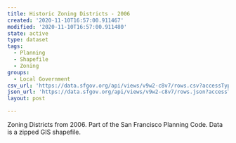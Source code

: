 ```yaml
---
title: Historic Zoning Districts - 2006
created: '2020-11-10T16:57:00.911467'
modified: '2020-11-10T16:57:00.911480'
state: active
type: dataset
tags:
  - Planning
  - Shapefile
  - Zoning
groups:
  - Local Government
csv_url: 'https://data.sfgov.org/api/views/v9w2-c8v7/rows.csv?accessType=DOWNLOAD'
json_url: 'https://data.sfgov.org/api/views/v9w2-c8v7/rows.json?accessType=DOWNLOAD'
layout: post

---
```

Zoning Districts from 2006.  Part of the San Francisco Planning Code.  Data is a zipped GIS shapefile.
